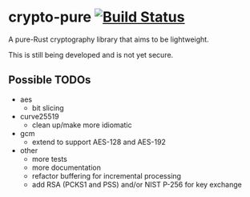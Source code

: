 # crypto-pure  [![Build Status](https://travis-ci.org/tbarrella/crypto-pure.svg?branch=master)](https://travis-ci.org/tbarrella/crypto-pure)

A pure-Rust cryptography library that aims to be lightweight.

This is still being developed and is not yet secure.

## Possible TODOs
* aes
  * bit slicing
* curve25519
  * clean up/make more idiomatic
* gcm
  * extend to support AES-128 and AES-192
* other
  * more tests
  * more documentation
  * refactor buffering for incremental processing
  * add RSA (PCKS1 and PSS) and/or NIST P-256 for key exchange
